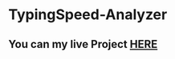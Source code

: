 # TypingSpeed-Analyzer

<h2> You can my live Project <a href= "https://jaisararudra.github.io/TypingSpeed-Analyzer/">HERE</a></h2>
